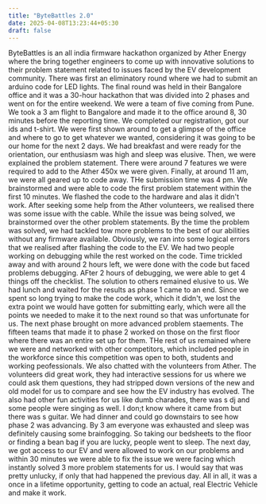 ```yaml
---
title: "ByteBattles 2.0"
date: 2025-04-08T13:23:44+05:30
draft: false
---
```


ByteBattles is an all india firmware hackathon organized by Ather Energy where the bring together engineers to come up with innovative solutions to their problem statement related to issues faced by the EV development community.
There was first an eliminatory round where we had to submit an arduino code for LED lights.
The final round was held in their Bangalore office and it was a 30-hour hackathon that was divided into 2 phases and went on for the entire weekend.
We were a team of five coming from Pune. We took a 3 am flight to Bangalore and made it to the office around 8, 30 minutes before the reporting time. We completed our registration, got our ids and t-shirt. We were first shown around to get a glimpse of the office and where to go to get whatever we wanted, considering it was  going to be our home for the next 2 days. We had breakfast and were ready for the orientation, our enthusiasm was high and sleep was elusive. Then, we were explained the problem statement. There were around 7 features we were required to add to the Ather 450x we were given.
Finally, at around 11 am, we were all geared up to code away. THe submission time was 4 pm. We brainstormed and were able to code the first problem statement within the first 10 minutes. We flashed the code to the hardware and alas it didn't work. After seeking some help from the Ather volunteers, we realised there was some issue with the cable. While the issue was being solved, we brainstormed over the other problem statements.
By the time the problem was solved, we had tackled tow more problems to the best of our abilities without any firmware available.
Obviously, we ran into some logical errors that we realised after flashing the code to the EV. We had two people working on debugging while the rest worked on the code.
Time trickled away and with around 2 hours left, we were done with the code but faced problems debugging. AFter 2 hours of debugging, we were able to get 4 things off the checklist. The solution to others remained elusive to us.
We had lunch and waited for the results as phase 1 came to an end.
Since we spent so long trying to make the code work, which it didn't, we lost the extra point we would have gotten for submitting early, which were all the points we needed to make it to the next round so that was unfortunate for us.
The next phase brought on more advanced problem staements. The fifteen teams that made it to phase 2 worked on those on the first floor where there was an entire set up for them. THe rest of us remained where we were and networked with other competitors, which included people in the workforce since this competition was open to both, students and working peofessionals. We also chatted with the volunteers from Ather.
The volunteers did great work, they had interactive sessions for us where we could ask them questions, they had stripped down versions of the new and old model for us to compare and see how the EV industry has evolved. The also had other fun activities for us like dumb charades, there was s dj and some people were singing as well. I don;t know where it came from but there was s guitar.
We had dinner and could go downstairs to see how phase 2 was advancing. By 3 am everyone was exhausted and sleep was definitely causing some brainfogging. So taking our bedsheets to the floor or finding a bean bag if you are lucky, people went to sleep.
The next day, we got access to our EV and were allowed to work on our problems and within 30 minutes we were able to fix the issue we were facing which instantly solved 3 more problem statements for us. I would say that was pretty unlucky, if only that had happened the previous day.
All in all, it was a once in a lifetime opportunity, getting to code an actual, real Electric Vehicle and make it work. 